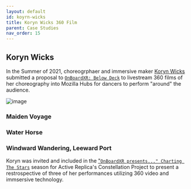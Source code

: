 ```yaml
---
layout: default
id: koyrn-wicks
title: Koryn Wicks 360 Film
parent: Case Studies
nav_order: 15
---
```


## Koryn Wicks

In the Summer of 2021, choreogrphaer and immersive maker [Koryn Wicks](https://korynwicks.com/) submitted a proposal to [`OnBoardXR: Below Deck`](./obxr2-below-deck.md) to livestream 360 films of her choreography into Mozilla Hubs for dancers to perform "around" the audience. 

![image]()

### Maiden Voyage

### Water Horse

### Windward Wandering, Leeward Port
Koryn was invited and included in the ["`OnBoardXR presents..." Charting The Stars`](./obxr-charting-stars.md) season for Active Replica's Constellation Project to present a restrospective of three of her performances utilizing 360 video and immsersive technology. 

